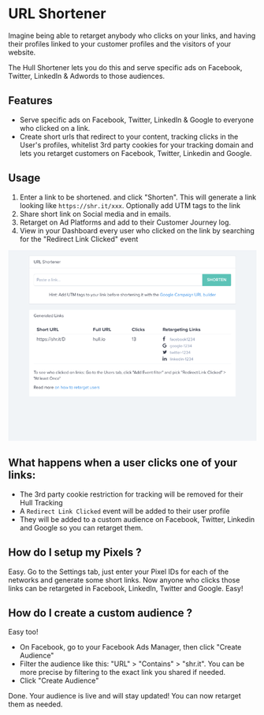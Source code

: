 # URL Shortener

Imagine being able to retarget anybody who clicks on your links, and having their profiles linked to your customer profiles and the visitors of your website.

The Hull Shortener lets you do this and serve specific ads on Facebook, Twitter, LinkedIn & Adwords to those audiences.

## Features

- Serve specific ads on Facebook, Twitter, LinkedIn & Google to everyone who clicked on a link.
- Create short urls that redirect to your content, tracking clicks in the User's profiles, whitelist 3rd party cookies for your tracking domain and lets you retarget customers on Facebook, Twitter, Linkedin and Google.

## Usage

1. Enter a link to be shortened. and click "Shorten". This will generate a link looking like `https://shr.it/xxx`. Optionally add UTM tags to the link
2. Share short link on Social media and in emails.
3. Retarget on Ad Platforms and add to their Customer Journey log.
4. View in your Dashboard every user who clicked on the link by searching for the "Redirect Link Clicked" event

![Retargeting Screen](./screen.png)

## What happens when a user clicks one of your links:

- The 3rd party cookie restriction for tracking will be removed for their Hull Tracking
- A `Redirect Link Clicked` event will be added to their user profile
- They will be added to a custom audience on Facebook, Twitter, Linkedin and Google so you can retarget them.

## How do I setup my Pixels ?

Easy. Go to the Settings tab, just enter your Pixel IDs for each of the networks and generate some short links. Now anyone who clicks those links can be retargeted in Facebook, LinkedIn, Twitter and Google. Easy!

## How do I create a custom audience ?

Easy too!

- On Facebook, go to your Facebook Ads Manager, then click "Create Audience"
- Filter the audience like this: "URL" > "Contains" > "shr.it". You can be more precise by filtering to the exact link you shared if needed.
- Click "Create Audience"

Done. Your audience is live and will stay updated!
You can now retarget them as needed.
